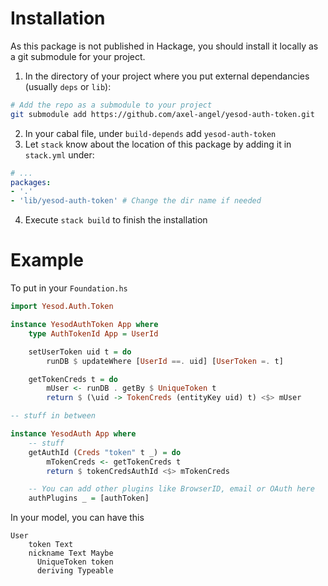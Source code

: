 # Installation

As this package is not published in Hackage, you should install it locally as a git submodule for your project.

1. In the directory of your project where you put external dependancies (usually `deps` or `lib`):

```bash
# Add the repo as a submodule to your project
git submodule add https://github.com/axel-angel/yesod-auth-token.git 
```

2. In your cabal file, under `build-depends` add `yesod-auth-token`
3. Let `stack` know about the location of this package by adding it in `stack.yml` under:

```yaml
# ...
packages:
- '.'
- 'lib/yesod-auth-token' # Change the dir name if needed
```

4. Execute `stack build` to finish the installation


# Example

To put in your `Foundation.hs`

```haskell
import Yesod.Auth.Token

instance YesodAuthToken App where
    type AuthTokenId App = UserId

    setUserToken uid t = do
        runDB $ updateWhere [UserId ==. uid] [UserToken =. t]

    getTokenCreds t = do
        mUser <- runDB . getBy $ UniqueToken t
        return $ (\uid -> TokenCreds (entityKey uid) t) <$> mUser

-- stuff in between

instance YesodAuth App where
    -- stuff
    getAuthId (Creds "token" t _) = do
        mTokenCreds <- getTokenCreds t
        return $ tokenCredsAuthId <$> mTokenCreds

    -- You can add other plugins like BrowserID, email or OAuth here
    authPlugins _ = [authToken]
```

In your model, you can have this

```
User
    token Text
    nickname Text Maybe
      UniqueToken token
      deriving Typeable
```
